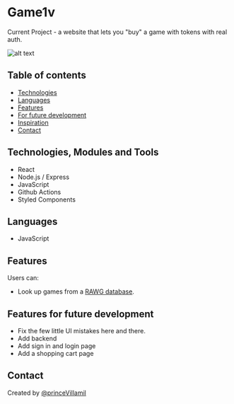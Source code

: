 # Game1v

Current Project - a website that lets you "buy" a game with tokens with real auth.

![alt text](./client/src/Assets/img/siteGif.gif)

## Table of contents

- [Technologies](#technologies)
- [Languages](#languages)
- [Features](#features)<!-- - [Status](#status) -->
- [For future development](#features-for-future-development)
- [Inspiration](#inspiration)
- [Contact](#contact)

## Technologies, Modules and Tools

- React
- Node.js / Express
- JavaScript
- Github Actions
- Styled Components

## Languages

- JavaScript

## Features

Users can:

- Look up games from a [RAWG database](https://rawg.io/).

## Features for future development

- Fix the few little UI mistakes here and there.
- Add backend
- Add sign in and login page
- Add a shopping cart page

## Contact

Created by [@princeVillamil](https://twitter.com/reactJaMo)
